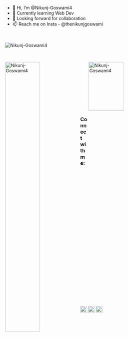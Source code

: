 <!--
**Nikunj-Goswami4/Nikunj-Goswami4** is a ✨ _special_ ✨ repository because its `README.md` (this file) appears on your GitHub profile.

Here are some ideas to get you started:

- 🔭 I’m currently working on ...
- 🌱 I’m currently learning ...
- 👯 I’m looking to collaborate on ...
- 🤔 I’m looking for help with ...
- 💬 Ask me about ...
- 📫 How to reach me: ...
- 😄 Pronouns: ...
- ⚡ Fun fact: ...
-->


- 👋 Hi, I’m @Nikunj-Goswami4
- 🌱 Currently learning Web Dev
- 💞️ Looking forward for collaboration
- 📫 Reach me on Insta - @thenikunjgoswami

<br>
<p align="left"> <img src="https://komarev.com/ghpvc/?username=Nikunj-Goswami4&label=Profile%20views&color=0e75b6&style=flat" alt="Nikunj-Goswami4" /> </p>
<br>

<!--
<br>
<p><img align="left" src="https://github-readme-stats.vercel.app/api/top-langs?username=Nikunj-Goswami4&show_icons=true&locale=en&layout=compact" alt="Nikunj-Goswami4" /></p>
<br><br><br><br><br>
-->
<p>&nbsp;<img align="left" src="https://github-readme-stats.vercel.app/api?username=Nikunj-Goswami4&show_icons=true&locale=en" alt="Nikunj-Goswami4"  width="47%" hieght="50%"/> <img align="right" src="https://github-readme-streak-stats.herokuapp.com/?user=Nikunj-Goswami4" alt="Nikunj-Goswami4" width="47%" height="20%"/></p>

<br><br><br><br><br><br><br>

### Connect with me:

<p> 
  <a href="https://www.youtube.com/@nikunjgoswami1081"> <img align="left" alt="codeSTACKr | YouTube" width="22px" src="https://cdn.jsdelivr.net/npm/simple-icons@v3/icons/youtube.svg" /> </a>
  <a href="https://instagram.com/thenikunjgoswami?igshid=YmMyMTA2M2Y="> <img align="left" alt="codeSTACKr | LinkedIn" width="22px" src="https://cdn.jsdelivr.net/npm/simple-icons@v3/icons/linkedin.svg" /> </a>
  <a href="https://www.linkedin.com/in/nikunj-goswami-0159a4240"> <img align="left" alt="codeSTACKr | Instagram" width="22px" src="https://cdn.jsdelivr.net/npm/simple-icons@v3/icons/instagram.svg" /> </a>
</p>

